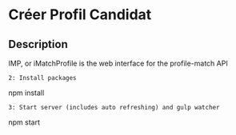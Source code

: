 # Créer Profil Candidat

## Description
IMP, or iMatchProfile is the web interface for the profile-match API
```
2: Install packages
```
npm install
```
3: Start server (includes auto refreshing) and gulp watcher
```
npm start
```
